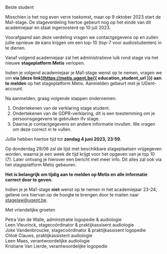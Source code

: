 Beste student

Misschien is het nog even verre toekomst, maar op 9 oktober 2023 start de Ma1-stage.
De stageverdeling hiertoe gebeurt nog op het einde van dit academiejaar en staat
ingeroosterd op 10 juli 2023.

Voorafgaand aan deze verdeling vragen we contactgegevens op en zullen jullie
opnieuw de kans krijgen om een top-10 (top-7 voor audiostudenten) in te dienen.

Vanaf volgend academiejaar zal het administratieve luik rond stage via het nieuwe
**stageplatform Metis** verlopen.

Indien je volgend academiejaar je Ma1-stage wenst op te nemen, vragen we om **via
[deze link](https://metis.ugent.be{{ education_student_url }}) aan te melden** op het
stageplatform Metis. Aanmelden gebeurt met je UGent-account.

Na aanmelden, graag volgende stappen ondernemen:

1. Ondertekenen van de verklaring stage student.
2. Ondertekenen van de GDPR-verklaring, dit is een toestemming om je
persoonsgegevens te gebruiken ifv stage.
3. Daarna je contactgegevens en andere informatie invullen. We vragen om deze
correct in te vullen.

Jullie hebben hiertoe tijd tot **zondag 4 juni 2023, 23:59**.

Op donderdag 29/06 zal de lijst met beschikbare stageplaatsen vrijgegeven worden,
waarna je een week de tijd krijgt voor het opgeven van je top 10 (7). Later ontvang je
hierover een bericht met meer info. Dit alles zal ook via het stageplatform Metis
gebeuren.

**Het is belangrijk om tijdig aan te melden op Metis en alle informatie correct door
te geven.**

Indien je je Ma1-stage **niet** wenst op te nemen in het academiejaar 23-24, gelieve ons
hiervan op de hoogte te brengen door te mailen naar <stagelaw@ugent.be>.

Met vriendelijke groeten

Petra Van de Walle, administratie logopedie &amp; audiologie  
Leen Vleurinck, stagecoördinator &amp; praktijkassisent audiologie  
Joke Vandenbroucke, stagecoördinator &amp; praktijkassisent logopedie  
Chloë Clauws, praktijkassistent audiologie  
Leen Maes, verantwoordelijke audiologie  
Kristiane Van Lierde, verantwoordelijke logopedie
